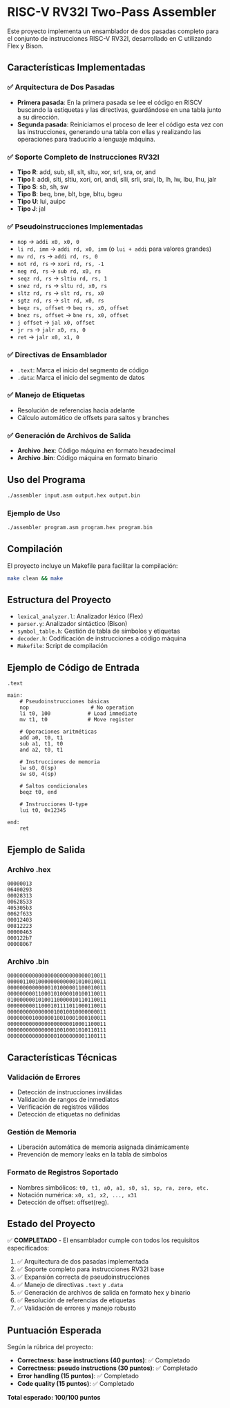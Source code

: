 # RISC-V RV32I Two-Pass Assembler

Este proyecto implementa un ensamblador de dos pasadas completo para el conjunto de instrucciones RISC-V RV32I, desarrollado en C utilizando Flex y Bison.

## Características Implementadas

### ✅ Arquitectura de Dos Pasadas
- **Primera pasada**: En la primera pasada se lee el código en RISCV buscando la estiquetas y las directivas, guardándose en una tabla junto a su dirección.
- **Segunda pasada**: Reiniciamos el proceso de leer el código esta vez con las instrucciones, generando una tabla con ellas y realizando las operaciones para traducirlo a lenguaje máquina.

### ✅ Soporte Completo de Instrucciones RV32I
- **Tipo R**: add, sub, sll, slt, sltu, xor, srl, sra, or, and
- **Tipo I**: addi, slti, sltiu, xori, ori, andi, slli, srli, srai, lb, lh, lw, lbu, lhu, jalr
- **Tipo S**: sb, sh, sw
- **Tipo B**: beq, bne, blt, bge, bltu, bgeu
- **Tipo U**: lui, auipc
- **Tipo J**: jal

### ✅ Pseudoinstrucciones Implementadas
- `nop` → `addi x0, x0, 0`
- `li rd, imm` → `addi rd, x0, imm` (o `lui + addi` para valores grandes)
- `mv rd, rs` → `addi rd, rs, 0`
- `not rd, rs` → `xori rd, rs, -1`
- `neg rd, rs` → `sub rd, x0, rs`
- `seqz rd, rs` → `sltiu rd, rs, 1`
- `snez rd, rs` → `sltu rd, x0, rs`
- `sltz rd, rs` → `slt rd, rs, x0`
- `sgtz rd, rs` → `slt rd, x0, rs`
- `beqz rs, offset` → `beq rs, x0, offset`
- `bnez rs, offset` → `bne rs, x0, offset`
- `j offset` → `jal x0, offset`
- `jr rs` → `jalr x0, rs, 0`
- `ret` → `jalr x0, x1, 0`

### ✅ Directivas de Ensamblador
- `.text`: Marca el inicio del segmento de código
- `.data`: Marca el inicio del segmento de datos

### ✅ Manejo de Etiquetas
- Resolución de referencias hacia adelante
- Cálculo automático de offsets para saltos y branches

### ✅ Generación de Archivos de Salida
- **Archivo .hex**: Código máquina en formato hexadecimal
- **Archivo .bin**: Código máquina en formato binario

## Uso del Programa

```bash
./assembler input.asm output.hex output.bin
```

### Ejemplo de Uso
```bash
./assembler program.asm program.hex program.bin
```

## Compilación

El proyecto incluye un Makefile para facilitar la compilación:

```bash
make clean && make
```

## Estructura del Proyecto

- `lexical_analyzer.l`: Analizador léxico (Flex)
- `parser.y`: Analizador sintáctico (Bison)
- `symbol_table.h`: Gestión de tabla de símbolos y etiquetas
- `decoder.h`: Codificación de instrucciones a código máquina
- `Makefile`: Script de compilación

## Ejemplo de Código de Entrada

```assembly
.text

main:
    # Pseudoinstrucciones básicas
    nop                    # No operation
    li t0, 100            # Load immediate
    mv t1, t0             # Move register
    
    # Operaciones aritméticas
    add a0, t0, t1
    sub a1, t1, t0
    and a2, t0, t1
    
    # Instrucciones de memoria
    lw s0, 0(sp)
    sw s0, 4(sp)
    
    # Saltos condicionales
    beqz t0, end
    
    # Instrucciones U-type
    lui t0, 0x12345
    
end:
    ret
```

## Ejemplo de Salida

### Archivo .hex
```
00000013
06400293
00028313
00628533
405305b3
0062f633
00012403
00812223
00000463
000122b7
00008067

```

### Archivo .bin
```
00000000000000000000000000010011
00000110010000000000001010010011
00000000000000101000001100010011
00000000011000101000010100110011
01000000010100110000010110110011
00000000011000101111011000110011
00000000000000010010010000000011
00000000100000010010001000100011
00000000000000000000010001100011
00000000000000010010001010110111
00000000000000001000000001100111

```

## Características Técnicas

### Validación de Errores
- Detección de instrucciones inválidas
- Validación de rangos de inmediatos
- Verificación de registros válidos
- Detección de etiquetas no definidas

### Gestión de Memoria
- Liberación automática de memoria asignada dinámicamente
- Prevención de memory leaks en la tabla de símbolos

### Formato de Registros Soportado
- Nombres simbólicos: `t0, t1, a0, a1, s0, s1, sp, ra, zero, etc.`
- Notación numérica: `x0, x1, x2, ..., x31`
- Detección de offset: offset(reg).

## Estado del Proyecto

✅ **COMPLETADO** - El ensamblador cumple con todos los requisitos especificados:

1. ✅ Arquitectura de dos pasadas implementada
2. ✅ Soporte completo para instrucciones RV32I base
3. ✅ Expansión correcta de pseudoinstrucciones
4. ✅ Manejo de directivas `.text` y `.data`
5. ✅ Generación de archivos de salida en formato hex y binario
6. ✅ Resolución de referencias de etiquetas
7. ✅ Validación de errores y manejo robusto

## Puntuación Esperada

Según la rúbrica del proyecto:
- **Correctness: base instructions (40 puntos)**: ✅ Completado
- **Correctness: pseudo instructions (30 puntos)**: ✅ Completado  
- **Error handling (15 puntos)**: ✅ Completado
- **Code quality (15 puntos)**: ✅ Completado

**Total esperado: 100/100 puntos**

